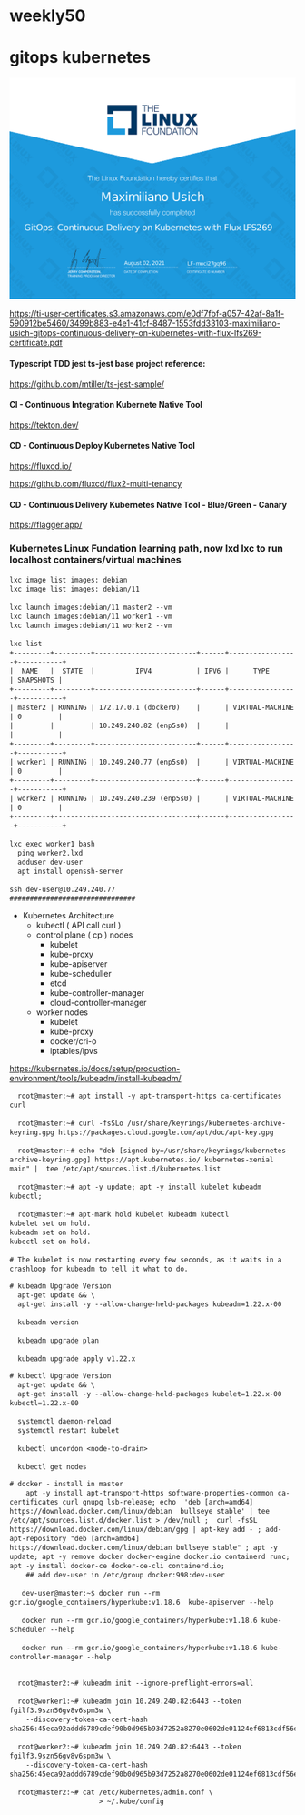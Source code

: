 # weekly50
# gitops kubernetes

[![GitOps Continuous Delivery on Kubernetes with Flux lfs269 Certificate, Linux Fundation](https://github.com/maximilianou/weekly50/blob/main/share/maximiliano-usich-gitops-continuous-delivery-on-kubernetes-with-flux-lfs269-certificate.png?raw=true)](https://github.com/maximilianou/weekly50/blob/main/share/maximiliano-usich-gitops-continuous-delivery-on-kubernetes-with-flux-lfs269-certificate.png?raw=true)

<https://ti-user-certificates.s3.amazonaws.com/e0df7fbf-a057-42af-8a1f-590912be5460/3499b883-e4e1-41cf-8487-1553fdd33103-maximiliano-usich-gitops-continuous-delivery-on-kubernetes-with-flux-lfs269-certificate.pdf>

#### Typescript TDD jest ts-jest base project reference:
<https://github.com/mtiller/ts-jest-sample/>

#### CI - Continuous Integration Kubernete Native Tool
<https://tekton.dev/>

#### CD - Continuous Deploy Kubernetes Native Tool
<https://fluxcd.io/>

<https://github.com/fluxcd/flux2-multi-tenancy>

#### CD - Continuous Delivery Kubernetes Native Tool - Blue/Green - Canary
<https://flagger.app/>

### Kubernetes Linux Fundation learning path, now lxd lxc to run localhost containers/virtual machines

```
lxc image list images: debian
lxc image list images: debian/11

lxc launch images:debian/11 master2 --vm
lxc launch images:debian/11 worker1 --vm
lxc launch images:debian/11 worker2 --vm

lxc list
+---------+---------+-------------------------+------+-----------------+-----------+
|  NAME   |  STATE  |          IPV4           | IPV6 |      TYPE       | SNAPSHOTS |
+---------+---------+-------------------------+------+-----------------+-----------+
| master2 | RUNNING | 172.17.0.1 (docker0)    |      | VIRTUAL-MACHINE | 0         |
|         |         | 10.249.240.82 (enp5s0)  |      |                 |           |
+---------+---------+-------------------------+------+-----------------+-----------+
| worker1 | RUNNING | 10.249.240.77 (enp5s0)  |      | VIRTUAL-MACHINE | 0         |
+---------+---------+-------------------------+------+-----------------+-----------+
| worker2 | RUNNING | 10.249.240.239 (enp5s0) |      | VIRTUAL-MACHINE | 0         |
+---------+---------+-------------------------+------+-----------------+-----------+

lxc exec worker1 bash
  ping worker2.lxd
  adduser dev-user
  apt install openssh-server

ssh dev-user@10.249.240.77
###############################
```

- Kubernetes Architecture
  - kubectl ( API call curl )
  - control plane ( cp ) nodes
    - kubelet
    - kube-proxy
    - kube-apiserver
    - kube-scheduller
    - etcd
    - kube-controller-manager
    - cloud-controller-manager
  - worker nodes
    - kubelet
    - kube-proxy
    - docker/cri-o
    - iptables/ipvs

<https://kubernetes.io/docs/setup/production-environment/tools/kubeadm/install-kubeadm/>
```
  root@master:~# apt install -y apt-transport-https ca-certificates curl

  root@master:~# curl -fsSLo /usr/share/keyrings/kubernetes-archive-keyring.gpg https://packages.cloud.google.com/apt/doc/apt-key.gpg

  root@master:~# echo "deb [signed-by=/usr/share/keyrings/kubernetes-archive-keyring.gpg] https://apt.kubernetes.io/ kubernetes-xenial main" |  tee /etc/apt/sources.list.d/kubernetes.list

  root@master:~# apt -y update; apt -y install kubelet kubeadm kubectl;

  root@master:~# apt-mark hold kubelet kubeadm kubectl
kubelet set on hold.
kubeadm set on hold.
kubectl set on hold.

# The kubelet is now restarting every few seconds, as it waits in a crashloop for kubeadm to tell it what to do.

```

```
# kubeadm Upgrade Version
  apt-get update && \
  apt-get install -y --allow-change-held-packages kubeadm=1.22.x-00

  kubeadm version

  kubeadm upgrade plan

  kubeadm upgrade apply v1.22.x
```

```
# kubectl Upgrade Version
  apt-get update && \
  apt-get install -y --allow-change-held-packages kubelet=1.22.x-00 kubectl=1.22.x-00
    
  systemctl daemon-reload
  systemctl restart kubelet

  kubectl uncordon <node-to-drain>

  kubectl get nodes

```

```
# docker - install in master
	apt -y install apt-transport-https software-properties-common ca-certificates curl gnupg lsb-release; echo  'deb [arch=amd64] https://download.docker.com/linux/debian  bullseye stable' | tee /etc/apt/sources.list.d/docker.list > /dev/null ;  curl -fsSL https://download.docker.com/linux/debian/gpg | apt-key add - ; add-apt-repository "deb [arch=amd64] https://download.docker.com/linux/debian bullseye stable" ; apt -y update; apt -y remove docker docker-engine docker.io containerd runc; apt -y install docker-ce docker-ce-cli containerd.io;
	## add dev-user in /etc/group docker:998:dev-user

   dev-user@master:~$ docker run --rm gcr.io/google_containers/hyperkube:v1.18.6  kube-apiserver --help

   docker run --rm gcr.io/google_containers/hyperkube:v1.18.6 kube-scheduler --help

   docker run --rm gcr.io/google_containers/hyperkube:v1.18.6 kube-controller-manager --help
   
```

```
  root@master2:~# kubeadm init --ignore-preflight-errors=all

  root@worker1:~# kubeadm join 10.249.240.82:6443 --token fgilf3.9szn56gv8v6spm3w \
	--discovery-token-ca-cert-hash sha256:45eca92addd6789cdef90b0d965b93d7252a8270e0602de01124ef6813cdf56e

  root@worker2:~# kubeadm join 10.249.240.82:6443 --token fgilf3.9szn56gv8v6spm3w \
	--discovery-token-ca-cert-hash sha256:45eca92addd6789cdef90b0d965b93d7252a8270e0602de01124ef6813cdf56e

  root@master2:~# cat /etc/kubernetes/admin.conf \
                      > ~/.kube/config
```


```

```
